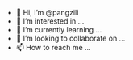 - 👋 Hi, I’m @pangzili
- 👀 I’m interested in ...
- 🌱 I’m currently learning ...
- 💞️ I’m looking to collaborate on ...
- 📫 How to reach me ...

<!---
pangzili/pangzili is a ✨ special ✨ repository because its `README.md` (this file) appears on your GitHub profile.
You can click the Preview link to take a look at your changes.
--->
